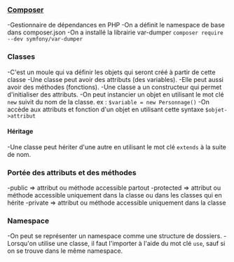 ### [Composer](https://getcomposer.org/)

-Gestionnaire de dépendances en PHP 
-On a définit le namespace de base dans composer.json
-On a installé la librairie var-dumper `composer require --dev symfony/var-dumper`

### Classes

-C'est un moule qui va définir les objets qui seront créé à partir de cette classe
-Une classe peut avoir des attributs (des variables).
-Elle peut aussi avoir des méthodes (fonctions).
-Une classe a un constructeur qui permet d'initialiser des attributs.
-On peut instancier un objet en utilisant le mot clé `new` suivit du nom de la classe. ex : `$variable = new Personnage()`
-On accède aux attributs et fonction d'un objet en utilisant cette syntaxe `$objet->attribut`

#### Héritage
-Une classe peut hériter d'une autre en utilisant le mot clé `extends` à la suite de nom.

### Portée des attributs et des méthodes
-public => attribut ou méthode accessible partout
-protected => attribut ou méthode accessible uniquement dans la classe ou dans les classes qui en hérite
-private => attribut ou méthode accessible uniquement dans la classe

### Namespace

-On peut se représenter un namespace comme une structure de dossiers.
-Lorsqu'on utilise une classe, il faut l'importer à l'aide du mot clé `use`, sauf si on se trouve dans le même namespace.
